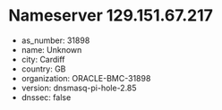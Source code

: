 # Nameserver 129.151.67.217

* as_number: 31898
* name: Unknown
* city: Cardiff
* country: GB
* organization: ORACLE-BMC-31898
* version: dnsmasq-pi-hole-2.85
* dnssec: false
